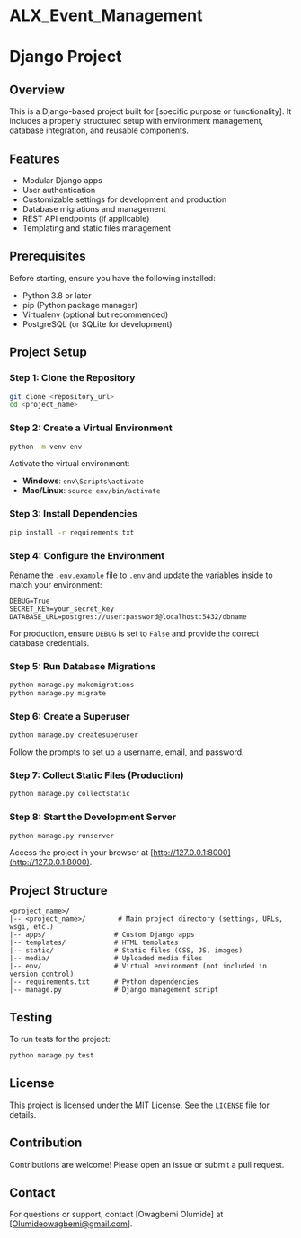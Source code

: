 # ALX_Event_Management

# Django Project

## Overview
This is a Django-based project built for [specific purpose or functionality]. It includes a properly structured setup with environment management, database integration, and reusable components.

## Features
- Modular Django apps
- User authentication
- Customizable settings for development and production
- Database migrations and management
- REST API endpoints (if applicable)
- Templating and static files management

## Prerequisites
Before starting, ensure you have the following installed:
- Python 3.8 or later
- pip (Python package manager)
- Virtualenv (optional but recommended)
- PostgreSQL (or SQLite for development)

## Project Setup

### Step 1: Clone the Repository
```bash
git clone <repository_url>
cd <project_name>
```

### Step 2: Create a Virtual Environment
```bash
python -m venv env
```
Activate the virtual environment:
- **Windows**: `env\Scripts\activate`
- **Mac/Linux**: `source env/bin/activate`

### Step 3: Install Dependencies
```bash
pip install -r requirements.txt
```

### Step 4: Configure the Environment
Rename the `.env.example` file to `.env` and update the variables inside to match your environment:
```env
DEBUG=True
SECRET_KEY=your_secret_key
DATABASE_URL=postgres://user:password@localhost:5432/dbname
```

For production, ensure `DEBUG` is set to `False` and provide the correct database credentials.

### Step 5: Run Database Migrations
```bash
python manage.py makemigrations
python manage.py migrate
```

### Step 6: Create a Superuser
```bash
python manage.py createsuperuser
```
Follow the prompts to set up a username, email, and password.

### Step 7: Collect Static Files (Production)
```bash
python manage.py collectstatic
```

### Step 8: Start the Development Server
```bash
python manage.py runserver
```
Access the project in your browser at [http://127.0.0.1:8000](http://127.0.0.1:8000).

## Project Structure
```plaintext
<project_name>/
|-- <project_name>/        # Main project directory (settings, URLs, wsgi, etc.)
|-- apps/                 # Custom Django apps
|-- templates/            # HTML templates
|-- static/               # Static files (CSS, JS, images)
|-- media/                # Uploaded media files
|-- env/                  # Virtual environment (not included in version control)
|-- requirements.txt      # Python dependencies
|-- manage.py             # Django management script
```

## Testing
To run tests for the project:
```bash
python manage.py test
```

## License
This project is licensed under the MIT License. See the `LICENSE` file for details.

## Contribution
Contributions are welcome! Please open an issue or submit a pull request.

## Contact
For questions or support, contact [Owagbemi Olumide] at [Olumideowagbemi@gmail.com].
